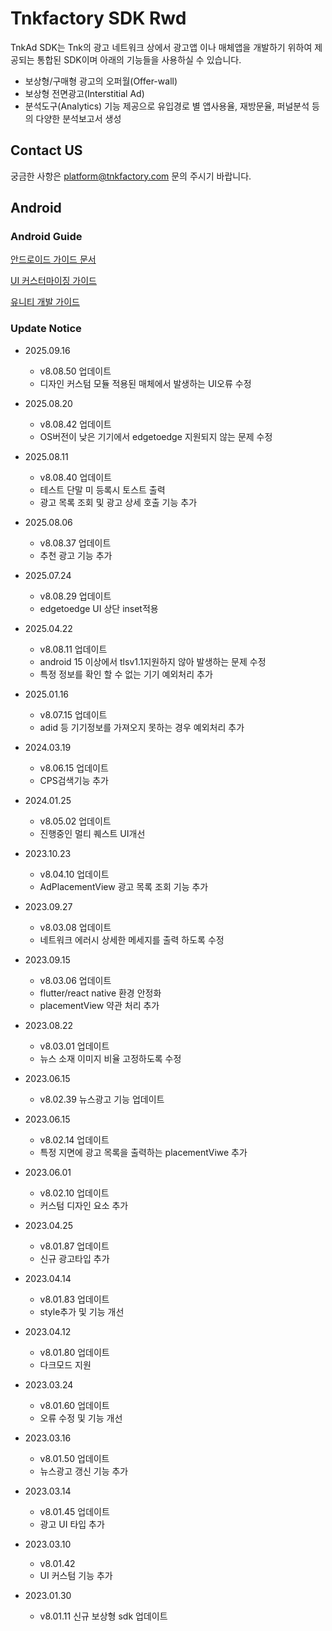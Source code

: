 # Tnkfactory SDK Rwd

TnkAd SDK는 Tnk의 광고 네트워크 상에서 광고앱 이나 매체앱을 개발하기 위하여 제공되는 통합된 SDK이며 아래의 기능들을 사용하실 수 있습니다.

* 보상형/구매형 광고의 오퍼월(Offer-wall)
* 보상형 전면광고(Interstitial Ad)
* 분석도구(Analytics) 기능 제공으로 유입경로 별 앱사용율, 재방문율, 퍼널분석 등의 다양한 분석보고서 생성

## Contact US 
궁금한 사항은 [platform@tnkfactory.com](mailto:platform@tnkfactory.com) 문의 주시기 바랍니다.

## Android

### Android Guide

[안드로이드 가이드 문서](./Android_Guide.md)

[UI 커스터마이징 가이드](./ui_customizing.md)

[유니티 개발 가이드](https://github.com/tnkfactory/tnk_rwd_unity)

### Update Notice

* 2025.09.16
  * v8.08.50 업데이트
  * 디자인 커스텀 모듈 적용된 매체에서 발생하는 UI오류 수정
   
* 2025.08.20
  * v8.08.42 업데이트
  * OS버전이 낮은 기기에서 edgetoedge 지원되지 않는 문제 수정
    
   
* 2025.08.11
  * v8.08.40 업데이트
  * 테스트 단말 미 등록시 토스트 출력
  * 광고 목록 조회 및 광고 상세 호출 기능 추가
    
* 2025.08.06
  * v8.08.37 업데이트
  * 추천 광고 기능 추가
  
* 2025.07.24
  * v8.08.29 업데이트
  * edgetoedge UI 상단 inset적용
    
* 2025.04.22
  * v8.08.11 업데이트
  * android 15 이상에서 tlsv1.1지원하지 않아 발생하는 문제 수정
  * 특정 정보를 확인 할 수 없는 기기 예외처리 추가
   
* 2025.01.16
  * v8.07.15 업데이트
  * adid 등 기기정보를 가져오지 못하는 경우 예외처리 추가
   
* 2024.03.19
  * v8.06.15 업데이트
  * CPS검색기능 추가
* 2024.01.25
  * v8.05.02 업데이트
  * 진행중인 멀티 퀘스트 UI개선
    
* 2023.10.23
  * v8.04.10 업데이트
  * AdPlacementView 광고 목록 조회 기능 추가
   
* 2023.09.27
  * v8.03.08 업데이트
  * 네트워크 에러시 상세한 메세지를 출력 하도록 수정
   
* 2023.09.15
  * v8.03.06 업데이트
  * flutter/react native 환경 안정화
  * placementView 약관 처리 추가
* 2023.08.22
  * v8.03.01 업데이트
  * 뉴스 소재 이미지 비율 고정하도록 수정
  
* 2023.06.15
  * v8.02.39 뉴스광고 기능 업데이트
  
* 2023.06.15
  * v8.02.14 업데이트
  * 특정 지면에 광고 목록을 출력하는 placementViwe 추가
  
* 2023.06.01
  * v8.02.10 업데이트
  * 커스텀 디자인 요소 추가
  
* 2023.04.25
  * v8.01.87 업데이트
  * 신규 광고타입 추가
  
* 2023.04.14
  * v8.01.83 업데이트
  * style추가 및 기능 개선
  
* 2023.04.12
  * v8.01.80 업데이트 
  * 다크모드 지원
  
* 2023.03.24
  * v8.01.60 업데이트
  * 오류 수정 및 기능 개선
  
* 2023.03.16
  * v8.01.50 업데이트
  * 뉴스광고 갱신 기능 추가

* 2023.03.14
  * v8.01.45 업데이트
  * 광고 UI 타입 추가

* 2023.03.10
  * v8.01.42
  * UI 커스텀 기능 추가

* 2023.01.30
  * v8.01.11 신규 보상형 sdk 업데이트

